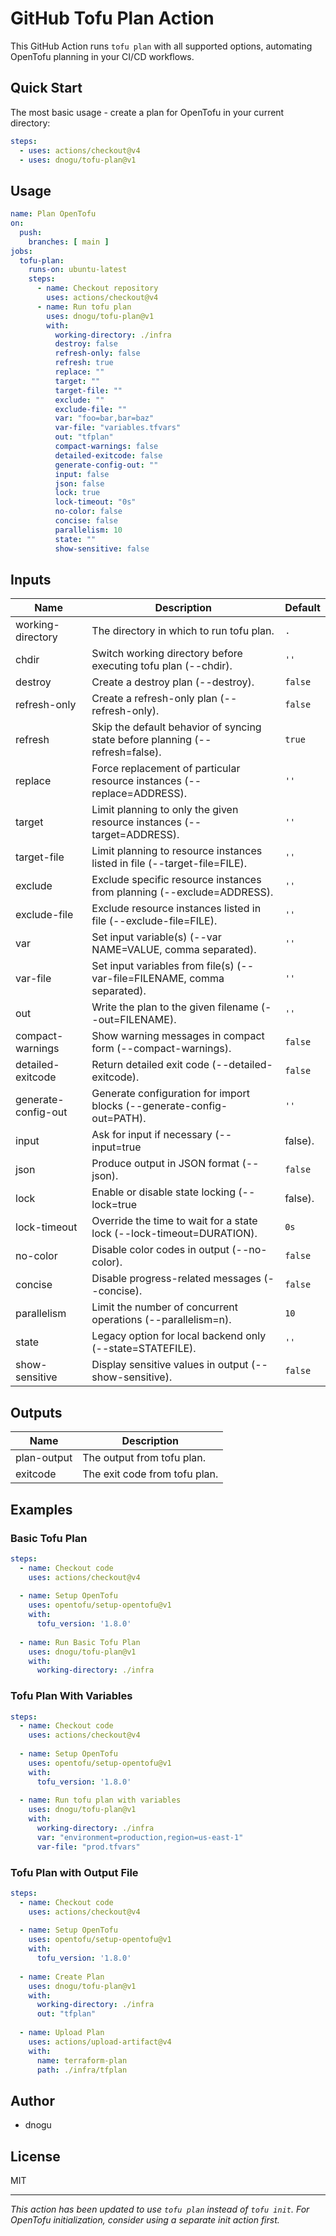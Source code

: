 # GitHub Tofu Plan Action

This GitHub Action runs `tofu plan` with all supported options, automating OpenTofu planning in your CI/CD workflows.

## Quick Start

The most basic usage - create a plan for OpenTofu in your current directory:

```yaml
steps:
  - uses: actions/checkout@v4
  - uses: dnogu/tofu-plan@v1
```

## Usage

```yaml
name: Plan OpenTofu
on:
  push:
    branches: [ main ]
jobs:
  tofu-plan:
    runs-on: ubuntu-latest
    steps:
      - name: Checkout repository
        uses: actions/checkout@v4
      - name: Run tofu plan
        uses: dnogu/tofu-plan@v1
        with:
          working-directory: ./infra
          destroy: false
          refresh-only: false
          refresh: true
          replace: ""
          target: ""
          target-file: ""
          exclude: ""
          exclude-file: ""
          var: "foo=bar,bar=baz"
          var-file: "variables.tfvars"
          out: "tfplan"
          compact-warnings: false
          detailed-exitcode: false
          generate-config-out: ""
          input: false
          json: false
          lock: true
          lock-timeout: "0s"
          no-color: false
          concise: false
          parallelism: 10
          state: ""
          show-sensitive: false

```

## Inputs

| Name                | Description                                                                 | Default      |
|---------------------|-----------------------------------------------------------------------------|-------------|
| working-directory   | The directory in which to run tofu plan.                                    | `.`         |
| chdir               | Switch working directory before executing tofu plan (--chdir).               | `''`        |
| destroy             | Create a destroy plan (--destroy).                                          | `false`     |
| refresh-only        | Create a refresh-only plan (--refresh-only).                                | `false`     |
| refresh             | Skip the default behavior of syncing state before planning (--refresh=false). | `true`      |
| replace             | Force replacement of particular resource instances (--replace=ADDRESS).      | `''`        |
| target              | Limit planning to only the given resource instances (--target=ADDRESS).      | `''`        |
| target-file         | Limit planning to resource instances listed in file (--target-file=FILE).    | `''`        |
| exclude             | Exclude specific resource instances from planning (--exclude=ADDRESS).       | `''`        |
| exclude-file        | Exclude resource instances listed in file (--exclude-file=FILE).            | `''`        |
| var                 | Set input variable(s) (--var NAME=VALUE, comma separated).                  | `''`        |
| var-file            | Set input variables from file(s) (--var-file=FILENAME, comma separated).     | `''`        |
| out                 | Write the plan to the given filename (--out=FILENAME).                      | `''`        |
| compact-warnings    | Show warning messages in compact form (--compact-warnings).                 | `false`     |
| detailed-exitcode   | Return detailed exit code (--detailed-exitcode).                            | `false`     |
| generate-config-out | Generate configuration for import blocks (--generate-config-out=PATH).      | `''`        |
| input               | Ask for input if necessary (--input=true|false).                            | `false`     |
| json                | Produce output in JSON format (--json).                                     | `false`     |
| lock                | Enable or disable state locking (--lock=true|false).                        | `true`      |
| lock-timeout        | Override the time to wait for a state lock (--lock-timeout=DURATION).       | `0s`        |
| no-color            | Disable color codes in output (--no-color).                                 | `false`     |
| concise             | Disable progress-related messages (--concise).                              | `false`     |
| parallelism         | Limit the number of concurrent operations (--parallelism=n).                | `10`        |
| state               | Legacy option for local backend only (--state=STATEFILE).                   | `''`        |
| show-sensitive      | Display sensitive values in output (--show-sensitive).                      | `false`     |

## Outputs

| Name         | Description                      |
|--------------|----------------------------------|
| plan-output  | The output from tofu plan.       |
| exitcode     | The exit code from tofu plan.    |


## Examples

### Basic Tofu Plan
```yaml
steps:
  - name: Checkout code
    uses: actions/checkout@v4
  
  - name: Setup OpenTofu
    uses: opentofu/setup-opentofu@v1
    with:
      tofu_version: '1.8.0'
  
  - name: Run Basic Tofu Plan
    uses: dnogu/tofu-plan@v1
    with:
      working-directory: ./infra
```

### Tofu Plan With Variables
```yaml
steps:
  - name: Checkout code
    uses: actions/checkout@v4
  
  - name: Setup OpenTofu
    uses: opentofu/setup-opentofu@v1
    with:
      tofu_version: '1.8.0'
  
  - name: Run tofu plan with variables
    uses: dnogu/tofu-plan@v1
    with:
      working-directory: ./infra
      var: "environment=production,region=us-east-1"
      var-file: "prod.tfvars"
```

### Tofu Plan with Output File
```yaml
steps:
  - name: Checkout code
    uses: actions/checkout@v4
  
  - name: Setup OpenTofu
    uses: opentofu/setup-opentofu@v1
    with:
      tofu_version: '1.8.0'
  
  - name: Create Plan
    uses: dnogu/tofu-plan@v1
    with:
      working-directory: ./infra
      out: "tfplan"
  
  - name: Upload Plan
    uses: actions/upload-artifact@v4
    with:
      name: terraform-plan
      path: ./infra/tfplan
```

## Author

- dnogu

## License

MIT

---

*This action has been updated to use `tofu plan` instead of `tofu init`. For OpenTofu initialization, consider using a separate init action first.*
